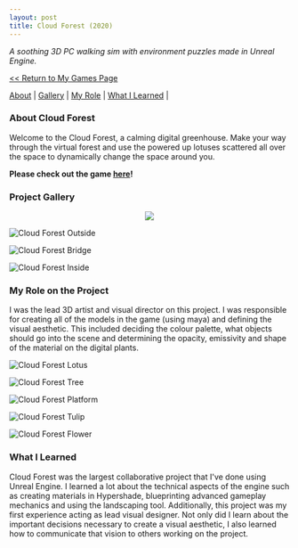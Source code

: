 ```yaml
---
layout: post
title: Cloud Forest (2020)
---
```

_A soothing 3D PC walking sim with environment puzzles made in Unreal Engine._


<a href="/myGames"><< Return to My Games Page</a>

[About](#about-cloud-forest)	|	[Gallery](#project-gallery)	|	[My Role](#my-role-on-the-project)	|	[What I Learned](#what-i-learned)	|

### **About Cloud Forest**
Welcome to the Cloud Forest, a calming digital greenhouse. Make your way through the virtual forest and use the powered up lotuses scattered all over the space to dynamically change the space around you. 

**Please check out the game [here](https://penguincoco.itch.io/cloud-forest)!**


### **Project Gallery**

<div align="center">
<img src="https://media.giphy.com/media/lqMQR5ppDQYUPuHOva/giphy.gif"> 
</div>

![Cloud Forest Outside](/assets/artwork/MyGames/CloudForest/CloudForest_Outer.jpg) 

![Cloud Forest Bridge](/assets/artwork/MyGames/CloudForest/CloudForest_Bridge.jpg) 

![Cloud Forest Inside](/assets/artwork/MyGames/CloudForest/CloudForest_Interior.jpg) 


### **My Role on the Project**
I was the lead 3D artist and visual director on this project. I was responsible for creating all of the models in the game (using maya) and defining the visual aesthetic. This included deciding the colour palette, what objects should go into the scene and determining the opacity, emissivity and shape of the material on the digital plants. 

![Cloud Forest Lotus](/assets/artwork/MyGames/CloudForest/CloudForest_Model_Lotus.jpg)

![Cloud Forest Tree](/assets/artwork/MyGames/CloudForest/CloudForest_Model_Tree.jpg)

![Cloud Forest Platform](/assets/artwork/MyGames/CloudForest/CloudForest_Model_Platform.jpg)

![Cloud Forest Tulip](/assets/artwork/MyGames/CloudForest/CloudForest_Model_Tulip.jpg)

![Cloud Forest Flower](/assets/artwork/MyGames/CloudForest/CloudForest_Model_Flower.jpg)


### **What I Learned**
Cloud Forest was the largest collaborative project that I've done using Unreal Engine. I learned a lot about the technical aspects of the engine such as creating materials in Hypershade, blueprinting advanced gameplay mechanics and using the landscaping tool. 
Additionally, this project was my first experience acting as lead visual designer. Not only did I learn about the important decisions necessary to create a visual aesthetic, I also learned how to communicate that vision to others working on the project. 
